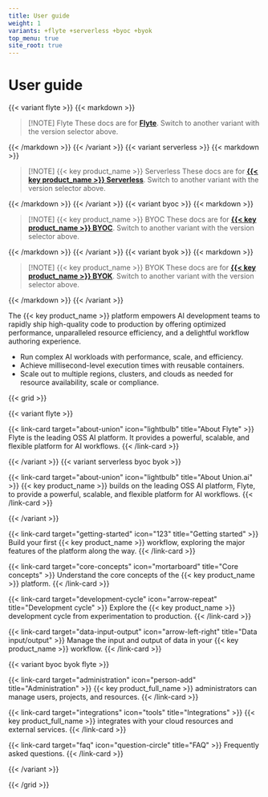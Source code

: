 ```yaml
---
title: User guide
weight: 1
variants: +flyte +serverless +byoc +byok
top_menu: true
site_root: true
---
```


# User guide

{{< variant flyte >}}
{{< markdown >}}

> [!NOTE] Flyte
> These docs are for [**Flyte**](./about-union#flyte).
> Switch to another variant with the version selector above.

{{< /markdown >}}
{{< /variant >}}
{{< variant serverless >}}
{{< markdown >}}

> [!NOTE] {{< key product_name >}} Serverless
> These docs are for [**{{< key product_name >}} Serverless**](./about-union#union-serverless).
> Switch to another variant with the version selector above.

{{< /markdown >}}
{{< /variant >}}
{{< variant byoc >}}
{{< markdown >}}

> [!NOTE] {{< key product_name >}} BYOC
> These docs are for [**{{< key product_name >}} BYOC**](./about-union#union-byoc).
> Switch to another variant with the version selector above.

{{< /markdown >}}
{{< /variant >}}
{{< variant byok >}}
{{< markdown >}}

> [!NOTE] {{< key product_name >}} BYOK
> These docs are for [**{{< key product_name >}} BYOK**](./about-union#union-byok).
> Switch to another variant with the version selector above.

{{< /markdown >}}
{{< /variant >}}

The {{< key product_name >}} platform empowers AI development teams to rapidly ship high-quality code to production by offering optimized performance, unparalleled resource efficiency, and a delightful workflow authoring experience.

* Run complex AI workloads with performance, scale, and efficiency.
* Achieve millisecond-level execution times with reusable containers.
* Scale out to multiple regions, clusters, and clouds as needed for resource availability, scale or compliance.

{{< grid >}}

{{< variant flyte >}}

{{< link-card target="about-union" icon="lightbulb" title="About Flyte" >}}
Flyte is the leading OSS AI platform. It provides a powerful, scalable, and flexible platform for AI workflows.
{{< /link-card >}}

{{< /variant >}}
{{< variant serverless byoc byok >}}

{{< link-card target="about-union" icon="lightbulb" title="About Union.ai" >}}
{{< key product_name >}} builds on the leading OSS AI platform, Flyte, to provide a powerful, scalable, and flexible platform for AI workflows.
{{< /link-card >}}

{{< /variant >}}

{{< link-card target="getting-started" icon="123" title="Getting started" >}}
Build your first {{< key product_name >}} workflow, exploring the major features of the platform along the way.
{{< /link-card >}}

{{< link-card target="core-concepts" icon="mortarboard" title="Core concepts" >}}
Understand the core concepts of the {{< key product_name >}} platform.
{{< /link-card >}}

{{< link-card target="development-cycle" icon="arrow-repeat" title="Development cycle" >}}
Explore the {{< key product_name >}} development cycle from experimentation to production.
{{< /link-card >}}

{{< link-card target="data-input-output" icon="arrow-left-right" title="Data input/output" >}}
Manage the input and output of data in your {{< key product_name >}} workflow.
{{< /link-card >}}

{{< variant byoc byok flyte >}}

{{< link-card target="administration" icon="person-add" title="Administration" >}}
{{< key product_full_name >}} administrators can manage users, projects, and resources.
{{< /link-card >}}

{{< link-card target="integrations" icon="tools" title="Integrations" >}}
{{< key product_full_name >}} integrates with your cloud resources and external services.
{{< /link-card >}}

{{< link-card target="faq" icon="question-circle" title="FAQ" >}}
Frequently asked questions.
{{< /link-card >}}

{{< /variant >}}

{{< /grid >}}

